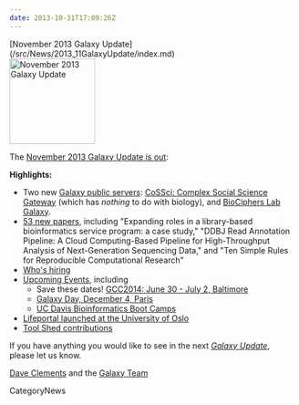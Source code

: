 ```yaml
---
date: 2013-10-31T17:09:26Z
---
```

<div class='newsItemHeader'>[November 2013 Galaxy Update](/src/News/2013_11GalaxyUpdate/index.md)</div>

<div class='right'><a href='/GalaxyUpdates/2013_11'><img src='/Images/Logos/GalaxyUpdate200.png' alt='November 2013 Galaxy Update' width=150 /></a></div>

The [November 2013 Galaxy Update is out](/src/GalaxyUpdates/2013_11/index.md):

**Highlights:**
* Two new [Galaxy public servers](/src/GalaxyUpdates/2013_11/index.md#new-public-servers): [CoSSci: Complex Social Science Gateway](/src/GalaxyUpdates/2013_11/index.md#cossci-complex-social-science-gateway) (which has *nothing* to do with biology), and [BioCiphers Lab Galaxy](/src/GalaxyUpdates/2013_11/index.md#biociphers-lab-galaxy).
* [53 new papers](/src/GalaxyUpdates/2013_11/index.md#new-papers), including "Expanding roles in a library-based bioinformatics service program: a case study," "DDBJ Read Annotation Pipeline: A Cloud Computing-Based Pipeline for High-Throughput Analysis of Next-Generation Sequencing Data," and "Ten Simple Rules for Reproducible Computational Research"
* [Who's hiring](/src/GalaxyUpdates/2013_11/index.md#whos-hiring)
* [Upcoming Events](/src/GalaxyUpdates/2013_11/index.md#other-events), including
  * Save these dates! [GCC2014: June 30 - July 2, Baltimore](/src/GalaxyUpdates/2013_11/index.md#gcc2014-june-30---july-2-baltimore)
  * [Galaxy Day, December 4, Paris](/src/GalaxyUpdates/2013_11/index.md#galaxy-day-december-4-paris)
  * [UC Davis Bioinformatics Boot Camps](/src/GalaxyUpdates/2013_11/index.md#uc-davis-bioinformatics-boot-camps)
* [Lifeportal launched at the University of Oslo](/src/GalaxyUpdates/2013_11/index.md#lifeportal-at-the-university-of-oslo)
* [Tool Shed contributions](/src/GalaxyUpdates/2013_11/index.md#tool-shed-contributions)

If you have anything you would like to see in the next *[Galaxy Update](/src/GalaxyUpdates/index.md)*, please let us know.

[Dave Clements](/src/DaveClements/index.md) and the [Galaxy Team](/src/GalaxyTeam/index.md)


CategoryNews
